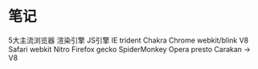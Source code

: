 # 笔记

5大主流浏览器   渲染引擎       JS引擎
IE            trident       Chakra
Chrome        webkit/blink  V8
Safari        webkit        Nitro
Firefox       gecko         SpiderMonkey
Opera         presto        Carakan -> V8

